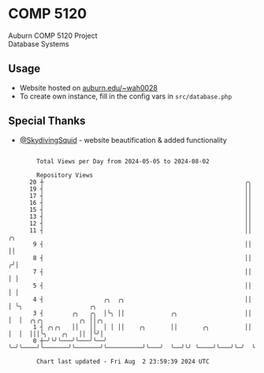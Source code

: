 # COMP 5120
Auburn COMP 5120 Project  
Database Systems

## Usage
- Website hosted on [auburn.edu/~wah0028](https://webhome.auburn.edu/~wah0028/)
- To create own instance, fill in the config vars in `src/database.php`

## Special Thanks
- [@SkydivingSquid](https://github.com/SkydivingSquid) - website beautification & added functionality

```

        Total Views per Day from 2024-05-05 to 2024-08-02

        Repository Views
      20 ┼                                                         ╭╮
      19 ┤                                                         ││
      17 ┤                                                         ││
      16 ┤                                                         ││
      15 ┤                                                         ││
      13 ┤                                                         ││
      12 ┤                                                         ││
      11 ┤                                                         ││    ╭╮
       9 ┤                                                         ││    ││
       8 ┤                                                         ││   ╭╯│
       7 ┤                                                         ││   │ │
       5 ┤                                                         ││   │ │
       4 ┤                 ╭╮  ╭╮                                  ││   │ ╰╮                   ╭╮
       3 ┤        ╭╮   ╭╮  │╰╮ ││             ╭╮                   ││   │  │  ╭╮╭╮          ╭╮ ││╭╮
       1 ┤ ╭╮╭╮   ││   ││  │ │ ││    ╭╮       ││       ╭╮          ││   │  │  │││╰╮    ╭╮   ││ │╰╯│
       0 ┼─╯╰╯╰───╯╰───╯╰──╯ ╰─╯╰────╯╰───────╯╰───────╯╰──────────╯╰───╯  ╰──╯╰╯ ╰────╯╰───╯╰─╯  ╰

        Chart last updated - Fri Aug  2 23:59:39 2024 UTC
        
```
